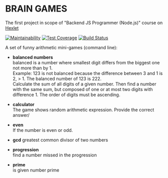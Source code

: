 # BRAIN GAMES
The first project in scope of "Backend JS Programmer (Node.js)" course on [Hexlet](https://en.hexlet.io/)

[![Maintainability](https://api.codeclimate.com/v1/badges/a99a88d28ad37a79dbf6/maintainability)](https://codeclimate.com/github/codeclimate/codeclimate/maintainability)
[![Test Coverage](https://api.codeclimate.com/v1/badges/a99a88d28ad37a79dbf6/test_coverage)](https://codeclimate.com/github/codeclimate/codeclimate/test_coverage)
[![Build Status](https://travis-ci.org/ydanilin/project-lvl1-s236.svg?branch=master)](https://travis-ci.org/ydanilin/project-lvl1-s236)

A set of funny arithmetic mini-games (command line):
* __balanced numbers__  
balanced is a number where smallest digit differs from the biggest one not more than by 1.  
Example: 123 is not balanced because the difference between 3 and 1 is 2, > 1. The balanced number of 123 is 222.  
Calculate the sum of all digits of a given number. Then find a number with the same sum, but composed of one or at most two digits with difference 1. The order of digits must be ascending.

* __calculator__  
The game shows random arithmetic expression. Provide the correct answer/

* __even__  
If the number is even or odd.

* __gcd__
  greatest common divisor of two numbers

* __progression__  
  find a number missed in the progression

* __prime__  
  is given number prime
